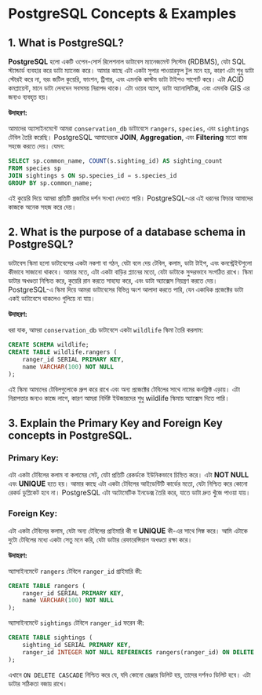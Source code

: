 # PostgreSQL Concepts & Examples

## 1. What is PostgreSQL?

**PostgreSQL** হলো একটি ওপেন-সোর্স রিলেশনাল ডাটাবেস ম্যানেজমেন্ট সিস্টেম (RDBMS), যেটা SQL স্ট্যান্ডার্ড ব্যবহার করে ডাটা ম্যানেজ করে। আমার কাছে এটা একটা সুপার পাওয়ারফুল টুল মনে হয়, কারণ এটা শুধু ডাটা স্টোরই করে না, বরং জটিল কুয়েরি, ফাংশন, ট্রিগার, এবং এমনকি কাস্টম ডাটা টাইপও সাপোর্ট করে। এটা ACID কমপ্লায়েন্ট, মানে ডাটা লেনদেন সবসময় নিরাপদ থাকে। এটা ওয়েব অ্যাপ, ডাটা অ্যানালিটিক্স, এবং এমনকি GIS এর জন্যও ব্যবহৃত হয়।

**উদাহরণ:**

আমাদের অ্যাসাইনমেন্টে আমরা `conservation_db` ডাটাবেসে `rangers`, `species`, এবং `sightings` টেবিল তৈরি করেছি।
PostgreSQL আমাদেরকে **JOIN**, **Aggregation**, এবং **Filtering** মতো কাজ সহজে করতে দেয়। যেমন:
```sql
SELECT sp.common_name, COUNT(s.sighting_id) AS sighting_count
FROM species sp
JOIN sightings s ON sp.species_id = s.species_id
GROUP BY sp.common_name;
```
এই কুয়েরি দিয়ে আমরা প্রতিটি প্রজাতির দর্শন সংখ্যা দেখতে পারি। PostgreSQL-এর এই ধরনের ফিচার আমাদের কাজকে অনেক সহজ করে দেয়।

## 2. What is the purpose of a database schema in PostgreSQL? 

ডাটাবেস স্কিমা হলো ডাটাবেসের একটা নকশা বা গঠন, যেটা বলে দেয় টেবিল, কলাম, ডাটা টাইপ, এবং কনস্ট্রেইন্টগুলো কীভাবে সাজানো থাকবে। আমার মতে, এটা একটা বাড়ির প্ল্যানের মতো, যেটা ডাটাকে সুন্দরভাবে সংগঠিত রাখে। স্কিমা ডাটার অখণ্ডতা নিশ্চিত করে, কুয়েরি রান করতে সাহায্য করে, এবং ডাটা অ্যাক্সেস নিয়ন্ত্রণ করতে দেয়। PostgreSQL-এ স্কিমা দিয়ে আমরা ডাটাবেসের বিভিন্ন অংশ আলাদা করতে পারি, যেন একাধিক প্রজেক্টের ডাটা একই ডাটাবেসে থাকলেও গুলিয়ে না যায়।

**উদাহরণ:**

ধরা যাক, আমরা `conservation_db` ডাটাবেসে একটা `wildlife` স্কিমা তৈরি করলাম:
```sql
CREATE SCHEMA wildlife;
CREATE TABLE wildlife.rangers (
    ranger_id SERIAL PRIMARY KEY,
    name VARCHAR(100) NOT NULL
);
```
এই স্কিমা আমাদের টেবিলগুলোকে গ্রুপ করে রাখে এবং অন্য প্রজেক্টের টেবিলের সাথে নামের কনফ্লিক্ট এড়ায়। এটা নিরাপত্তার জন্যও কাজে লাগে, কারণ আমরা নির্দিষ্ট ইউজারদের শুধু wildlife স্কিমায় অ্যাক্সেস দিতে পারি।

## 3. Explain the Primary Key and Foreign Key concepts in PostgreSQL. 

### Primary Key:
এটা একটা টেবিলের কলাম বা কলামের সেট, যেটা প্রতিটি রেকর্ডকে ইউনিকভাবে চিহ্নিত করে। এটা **NOT NULL** এবং **UNIQUE** হতে হয়। আমার কাছে এটা একটা টেবিলের আইডেন্টিটি কার্ডের মতো, যেটা নিশ্চিত করে কোনো রেকর্ড ডুপ্লিকেট হবে না। PostgreSQL এটা অটোমেটিক ইনডেক্স তৈরি করে, যাতে ডাটা দ্রুত খুঁজে পাওয়া যায়।
### Foreign Key: 
এটা একটা টেবিলের কলাম, যেটা অন্য টেবিলের প্রাইমারি কী বা **UNIQUE** কী-এর সাথে লিঙ্ক করে। আমি এটাকে দুটো টেবিলের মধ্যে একটা সেতু মনে করি, যেটা ডাটার রেফারেন্সিয়াল অখণ্ডতা রক্ষা করে।

**উদাহরণ:**

অ্যাসাইনমেন্টে `rangers` টেবিলে `ranger_id` প্রাইমারি কী:
```sql
CREATE TABLE rangers (
    ranger_id SERIAL PRIMARY KEY,
    name VARCHAR(100) NOT NULL
);
```
অ্যাসাইনমেন্টে `sightings` টেবিলে `ranger_id` ফরেন কী:
```sql
CREATE TABLE sightings (
    sighting_id SERIAL PRIMARY KEY,
    ranger_id INTEGER NOT NULL REFERENCES rangers(ranger_id) ON DELETE CASCADE
);
```
এখানে `ON DELETE CASCADE` নিশ্চিত করে যে, যদি কোনো রেঞ্জার ডিলিট হয়, তাদের দর্শনও ডিলিট হবে। এটা ডাটার সঠিকতা বজায় রাখে।